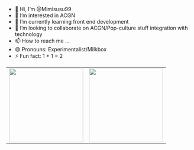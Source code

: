 - 👋 Hi, I’m @Mimisusu99
- 👀 I’m interested in ACGN
- 🌱 I’m currently learning front end development
- 💞️ I’m looking to collaborate on ACGN/Pop-culture stuff integration with technology
- 📫 How to reach me ...
- 😄 Pronouns: Experimentalist/Milkbox
- ⚡ Fun fact: 1 + 1 = 2

<table>
  <tr>
    <td><a href="https://github.com/anuraghazra/github-readme-stats">
      <img height=200 align="center" src="https://github-readme-stats.vercel.app/api?username=mimisusu99&show_icons=true&theme=transparent" />
    </a></td>
    <td><a href="https://github.com/anuraghazra/convoychat">
      <img height=200 align="center" src="https://github-readme-stats.vercel.app/api/top-langs?username=mimisusu99&layout=compact&langs_count=8&card_width=320&show_icons=true&theme=transparent" />
    </a></td>
  </tr>
</table>
<!---
Mimisusu99/Mimisusu99 is a ✨ special ✨ repository because its `README.md` (this file) appears on your GitHub profile.
You can click the Preview link to take a look at your changes.
--->
